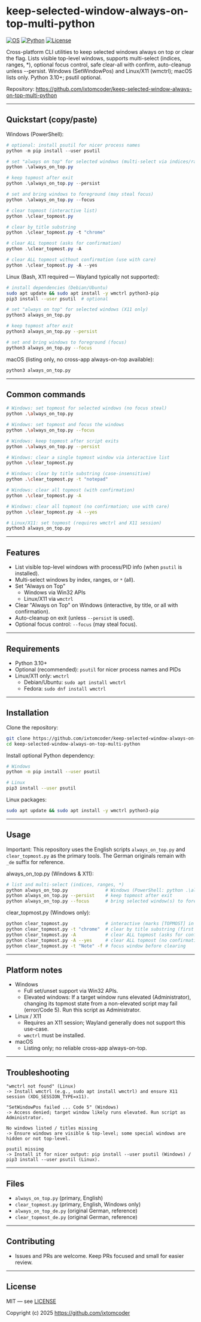 # keep-selected-window-always-on-top-multi-python

[![OS](https://img.shields.io/badge/OS-Windows%20%7C%20macOS%20%7C%20Linux%20(X11)-informational?style=flat-square)](#platform-notes)
[![Python](https://img.shields.io/badge/Python-3.10%2B-blue?style=flat-square)](#requirements)
[![License](https://img.shields.io/badge/License-MIT-success?style=flat-square)](./LICENSE)


Cross-platform CLI utilities to keep selected windows always on top or clear the flag. Lists visible top-level windows, supports multi-select (indices, ranges, *), optional focus control, safe clear-all with confirm, auto-cleanup unless --persist. Windows (SetWindowPos) and Linux/X11 (wmctrl); macOS lists only. Python 3.10+; psutil optional.

Repository: https://github.com/ixtomcoder/keep-selected-window-always-on-top-multi-python

---

## Quickstart (copy/paste)

Windows (PowerShell):
```powershell
# optional: install psutil for nicer process names
python -m pip install --user psutil

# set "always on top" for selected windows (multi-select via indices/ranges/*)
python .\always_on_top.py

# keep topmost after exit
python .\always_on_top.py --persist

# set and bring windows to foreground (may steal focus)
python .\always_on_top.py --focus

# clear topmost (interactive list)
python .\clear_topmost.py

# clear by title substring
python .\clear_topmost.py -t "chrome"

# clear ALL topmost (asks for confirmation)
python .\clear_topmost.py -A

# clear ALL topmost without confirmation (use with care)
python .\clear_topmost.py -A --yes
```

Linux (Bash, X11 required — Wayland typically not supported):
```bash
# install dependencies (Debian/Ubuntu)
sudo apt update && sudo apt install -y wmctrl python3-pip
pip3 install --user psutil  # optional

# set "always on top" for selected windows (X11 only)
python3 always_on_top.py

# keep topmost after exit
python3 always_on_top.py --persist

# set and bring windows to foreground (focus)
python3 always_on_top.py --focus
```

macOS (listing only, no cross-app always-on-top available):
```bash
python3 always_on_top.py
```

---

## Common commands

```bash
# Windows: set topmost for selected windows (no focus steal)
python .\always_on_top.py

# Windows: set topmost and focus the windows
python .\always_on_top.py --focus

# Windows: keep topmost after script exits
python .\always_on_top.py --persist

# Windows: clear a single topmost window via interactive list
python .\clear_topmost.py

# Windows: clear by title substring (case-insensitive)
python .\clear_topmost.py -t "notepad"

# Windows: clear all topmost (with confirmation)
python .\clear_topmost.py -A

# Windows: clear all topmost (no confirmation; use with care)
python .\clear_topmost.py -A --yes

# Linux/X11: set topmost (requires wmctrl and X11 session)
python3 always_on_top.py
```

---

## Features

- List visible top-level windows with process/PID info (when `psutil` is installed).
- Multi-select windows by index, ranges, or `*` (all).
- Set "Always on Top"
  - Windows via Win32 APIs
  - Linux/X11 via `wmctrl`
- Clear "Always on Top" on Windows (interactive, by title, or all with confirmation).
- Auto-cleanup on exit (unless `--persist` is used).
- Optional focus control: `--focus` (may steal focus).

---

## Requirements

- Python 3.10+
- Optional (recommended): `psutil` for nicer process names and PIDs
- Linux/X11 only: `wmctrl`
  - Debian/Ubuntu: `sudo apt install wmctrl`
  - Fedora: `sudo dnf install wmctrl`

---

## Installation

Clone the repository:
```bash
git clone https://github.com/ixtomcoder/keep-selected-window-always-on-top-multi-python.git
cd keep-selected-window-always-on-top-multi-python
```

Install optional Python dependency:
```bash
# Windows
python -m pip install --user psutil

# Linux
pip3 install --user psutil
```

Linux packages:
```bash
sudo apt update && sudo apt install -y wmctrl python3-pip
```

---

## Usage

Important: This repository uses the English scripts `always_on_top.py` and `clear_topmost.py` as the primary tools. The German originals remain with `_de` suffix for reference.

always_on_top.py (Windows & X11):
```bash
# list and multi-select (indices, ranges, *)
python always_on_top.py              # Windows (PowerShell: python .\always_on_top.py)
python always_on_top.py --persist    # keep topmost after exit
python always_on_top.py --focus      # bring selected window(s) to foreground
```

clear_topmost.py (Windows only):
```bash
python clear_topmost.py              # interactive (marks [TOPMOST] in the list)
python clear_topmost.py -t "chrome"  # clear by title substring (first match; multiple -> choose)
python clear_topmost.py -A           # clear ALL topmost (asks for confirmation)
python clear_topmost.py -A --yes     # clear ALL topmost (no confirmation; use with care)
python clear_topmost.py -t "Note" -f # focus window before clearing
```

---

## Platform notes

- Windows
  - Full set/unset support via Win32 APIs.
  - Elevated windows: If a target window runs elevated (Administrator), changing its topmost state from a non-elevated script may fail (error/Code 5). Run this script as Administrator.
- Linux / X11
  - Requires an X11 session; Wayland generally does not support this use-case.
  - `wmctrl` must be installed.
- macOS
  - Listing only; no reliable cross-app always-on-top.

---

## Troubleshooting

```text
"wmctrl not found" (Linux)
-> Install wmctrl (e.g., sudo apt install wmctrl) and ensure X11 session (XDG_SESSION_TYPE=x11).

"SetWindowPos failed ... Code 5" (Windows)
-> Access denied; target window likely runs elevated. Run script as Administrator.

No windows listed / titles missing
-> Ensure windows are visible & top-level; some special windows are hidden or not top-level.

psutil missing
-> Install it for nicer output: pip install --user psutil (Windows) / pip3 install --user psutil (Linux).
```

---

## Files

- `always_on_top.py` (primary, English)
- `clear_topmost.py` (primary, English, Windows only)
- `always_on_top_de.py` (original German, reference)
- `clear_topmost_de.py` (original German, reference)

---

## Contributing

- Issues and PRs are welcome. Keep PRs focused and small for easier review.

---

## License

MIT — see [LICENSE](./LICENSE)

Copyright (c) 2025 https://github.com/ixtomcoder
